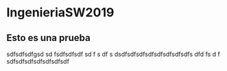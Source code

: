 # IngenieriaSW2019
## Esto es una prueba
sdfsdfsdfgsd sd fsdfsdfsdf sd
f s
df
s dsdfsdfsdfsdfsdfsdfsdfsdfs dfd
fs
d f
 sdfsdfsdfsdfsdfsdfsdf
